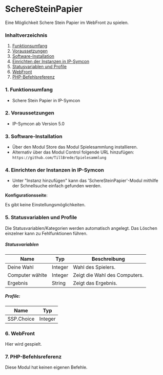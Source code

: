 # SchereSteinPapier
Eine Möglichkeit Schere Stein Papier im WebFront zu spielen.

### Inhaltverzeichnis

1. [Funktionsumfang](#1-funktionsumfang)
2. [Voraussetzungen](#2-voraussetzungen)
3. [Software-Installation](#3-software-installation)
4. [Einrichten der Instanzen in IP-Symcon](#4-einrichten-der-instanzen-in-ip-symcon)
5. [Statusvariablen und Profile](#5-statusvariablen-und-profile)
6. [WebFront](#6-webfront)
7. [PHP-Befehlsreferenz](#7-php-befehlsreferenz)

### 1. Funktionsumfang

* Schere Stein Papier in IP-Symcon

### 2. Voraussetzungen

- IP-Symcon ab Version 5.0

### 3. Software-Installation

* Über den Modul Store das Modul Spielesammlung installieren.
* Alternativ über das Modul Control folgende URL hinzufügen:
`https://github.com/TillBrede/Spielesammlung`  

### 4. Einrichten der Instanzen in IP-Symcon

- Unter "Instanz hinzufügen" kann das 'SchereSteinPapier'-Modul mithilfe der Schnellsuche einfach gefunden werden.  

__Konfigurationsseite__:

Es gibt keine Einstellungsmöglichkeiten.

### 5. Statusvariablen und Profile

Die Statusvariablen/Kategorien werden automatisch angelegt. Das Löschen einzelner kann zu Fehlfunktionen führen.

##### Statusvariablen

Name            | Typ     | Beschreibung
--------------- | ------- | ----------------
Deine Wahl      | Integer | Wahl des Spielers.
Computer wählte | Integer | Zeigt die Wahl des Computers.
Ergebnis        | String  | Zeigt das Ergebnis.

##### Profile:

Name       | Typ
---------- | ------- 
SSP.Choice | Integer

### 6. WebFront

Hier wird gespielt.

### 7. PHP-Befehlsreferenz

Diese Modul hat keinen eigenen Befehle.

